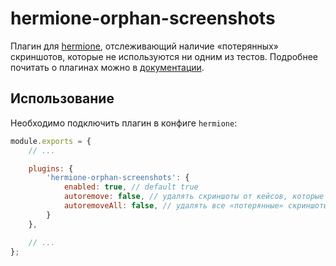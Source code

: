# hermione-orphan-screenshots

Плагин для [hermione](https://github.com/gemini-testing/hermione), отслеживающий наличие «потерянных» скриншотов, которые не используются ни одним из тестов.
Подробнее почитать о плагинах можно в [документации](https://github.com/gemini-testing/hermione#plugins).

## Использование

Необходимо подключить плагин в конфиге `hermione`:

```js
module.exports = {
    // ...

    plugins: {
        'hermione-orphan-screenshots': {
            enabled: true, // default true
            autoremove: false, // удалять скриншоты от кейсов, которые уже используют другие скриншоты
            autoremoveAll: false, // удалять все «потерянные» скриншоты
        }
    },

    // ...
};
```
